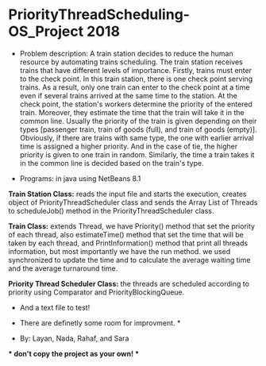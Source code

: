 # PriorityThreadScheduling-OS_Project 2018

* Problem description:
A train station decides to reduce the human resource by automating trains scheduling. The train station receives trains that have different levels of importance.
Firstly, trains must enter to the check point. In this train station, there is one check point serving trains. As a result, only one train can enter to the check point at a time even if several trains arrived at the same time to the station. At the check point, the station's workers determine the priority of the entered train. Moreover, they estimate the time that the train will take it in the common line. Usually the priority of the train is given depending on their types [passenger train, train of goods (full), and train of goods (empty)]. Obviously, if there are trains with same type, the one with earlier arrival time is assigned a higher priority. And in the case of tie, the higher priority is given to one train in random. 
Similarly, the time a train takes it in the common line is decided based on the train's type.

* Programs: in java using NetBeans 8.1

<b>Train Station Class:</b> reads the input file and starts the execution, creates object of PriorityThreadScheduler class and sends the Array List of Threads to scheduleJob() method in the PriorityThreadScheduler class.

<b>Train Class:</b> extends Thread, we have Priority() method that set the priority of each thread, also estimateTime() method that set the time that will be taken by each thread, and PrintInformation()  method that print all threads information, but most importantly we have the run method. we used synchronized to update the time and to calculate the average waiting time and the average turnaround time.

<b>Priority Thread Scheduler Class:</b> the threads are scheduled according to priority using Comparator and PriorityBlockingQueue.

* And a text file to test!

* There are definetly some room for improvment. *

* By: Layan, Nada, Rahaf, and Sara

<b> * don't copy the project as your own! * </b>
